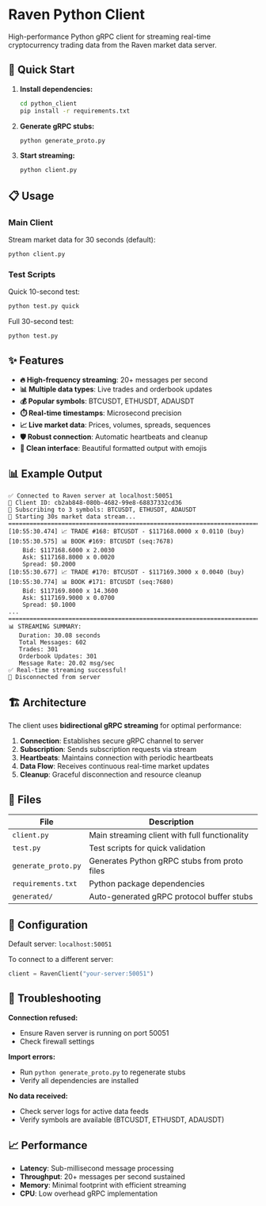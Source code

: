 # Raven Python Client

High-performance Python gRPC client for streaming real-time cryptocurrency trading data from the Raven market data server.

## 🚀 Quick Start

1. **Install dependencies:**
   ```bash
   cd python_client
   pip install -r requirements.txt
   ```

2. **Generate gRPC stubs:**
   ```bash
   python generate_proto.py
   ```

3. **Start streaming:**
   ```bash
   python client.py
   ```

## 📋 Usage

### Main Client
Stream market data for 30 seconds (default):
```bash
python client.py
```

### Test Scripts
Quick 10-second test:
```bash
python test.py quick
```

Full 30-second test:
```bash
python test.py
```

## ✨ Features

- **🔥 High-frequency streaming**: 20+ messages per second
- **📊 Multiple data types**: Live trades and orderbook updates
- **💰 Popular symbols**: BTCUSDT, ETHUSDT, ADAUSDT
- **⏱️ Real-time timestamps**: Microsecond precision
- **📈 Live market data**: Prices, volumes, spreads, sequences
- **🛡️ Robust connection**: Automatic heartbeats and cleanup
- **📱 Clean interface**: Beautiful formatted output with emojis

## 📊 Example Output

```
✅ Connected to Raven server at localhost:50051
📱 Client ID: cb2ab848-080b-4682-99e8-68837332cd36
📡 Subscribing to 3 symbols: BTCUSDT, ETHUSDT, ADAUSDT
🚀 Starting 30s market data stream...
================================================================================
[10:55:30.474] 📈 TRADE #168: BTCUSDT - $117168.0000 x 0.0110 (buy)
[10:55:30.575] 📊 BOOK #169: BTCUSDT (seq:7678)
    Bid: $117168.6000 x 2.0030
    Ask: $117168.8000 x 0.0020
    Spread: $0.2000
[10:55:30.677] 📈 TRADE #170: BTCUSDT - $117169.3000 x 0.0040 (buy)
[10:55:30.774] 📊 BOOK #171: BTCUSDT (seq:7680)
    Bid: $117169.8000 x 14.3600
    Ask: $117169.9000 x 0.0700
    Spread: $0.1000
...
================================================================================
📊 STREAMING SUMMARY:
   Duration: 30.08 seconds
   Total Messages: 602
   Trades: 301
   Orderbook Updates: 301
   Message Rate: 20.02 msg/sec
✅ Real-time streaming successful!
🔌 Disconnected from server
```

## 🏗️ Architecture

The client uses **bidirectional gRPC streaming** for optimal performance:

1. **Connection**: Establishes secure gRPC channel to server
2. **Subscription**: Sends subscription requests via stream
3. **Heartbeats**: Maintains connection with periodic heartbeats
4. **Data Flow**: Receives continuous real-time market updates
5. **Cleanup**: Graceful disconnection and resource cleanup

## 📁 Files

| File | Description |
|------|-------------|
| `client.py` | Main streaming client with full functionality |
| `test.py` | Test scripts for quick validation |
| `generate_proto.py` | Generates Python gRPC stubs from proto files |
| `requirements.txt` | Python package dependencies |
| `generated/` | Auto-generated gRPC protocol buffer stubs |

## 🔧 Configuration

Default server: `localhost:50051`

To connect to a different server:
```python
client = RavenClient("your-server:50051")
```

## 🐛 Troubleshooting

**Connection refused:**
- Ensure Raven server is running on port 50051
- Check firewall settings

**Import errors:**
- Run `python generate_proto.py` to regenerate stubs
- Verify all dependencies are installed

**No data received:**
- Check server logs for active data feeds
- Verify symbols are available (BTCUSDT, ETHUSDT, ADAUSDT)

## 📈 Performance

- **Latency**: Sub-millisecond message processing
- **Throughput**: 20+ messages per second sustained
- **Memory**: Minimal footprint with efficient streaming
- **CPU**: Low overhead gRPC implementation